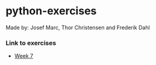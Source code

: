 # python-exercises

Made by: Josef Marc, Thor Christensen and Frederik Dahl


### Link to exercises 
- [Week 7](https://github.com/dahlfrederik/python-exercises-/tree/main/week7)
